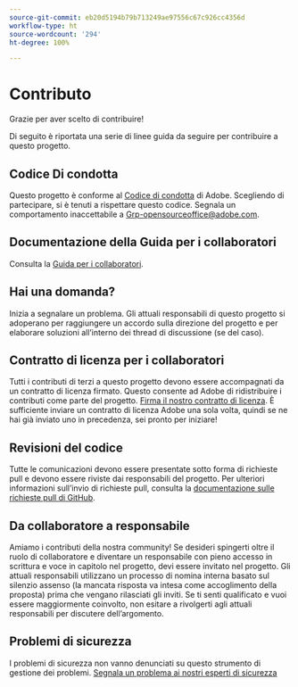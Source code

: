 ```yaml
---
source-git-commit: eb20d5194b79b713249ae97556c67c926cc4356d
workflow-type: ht
source-wordcount: '294'
ht-degree: 100%

---
```

# Contributo

Grazie per aver scelto di contribuire!

Di seguito è riportata una serie di linee guida da seguire per contribuire a questo progetto.

## Codice Di condotta

Questo progetto è conforme al [Codice di condotta](code-of-conduct.md) di Adobe. Scegliendo di partecipare, si è tenuti a rispettare questo codice. Segnala un comportamento inaccettabile a
[Grp-opensourceoffice@adobe.com](mailto:Grp-opensourceoffice@adobe.com).

## Documentazione della Guida per i collaboratori

Consulta la [Guida per i collaboratori](https://experienceleague.adobe.com/docs/contributor/contributor-guide/introduction.html?lang=it).

## Hai una domanda?

Inizia a segnalare un problema. Gli attuali responsabili di questo progetto si adoperano per raggiungere un accordo sulla direzione del progetto e per elaborare soluzioni all’interno dei thread di discussione (se del caso).

## Contratto di licenza per i collaboratori

Tutti i contributi di terzi a questo progetto devono essere accompagnati da un contratto di licenza firmato. Questo consente ad Adobe di ridistribuire i contributi come parte del progetto. [Firma il nostro contratto di licenza](http://opensource.adobe.com/cla.html). È sufficiente inviare un contratto di licenza Adobe una sola volta, quindi se ne hai già inviato uno in precedenza, sei pronto per iniziare!

## Revisioni del codice

Tutte le comunicazioni devono essere presentate sotto forma di richieste pull e devono essere riviste dai responsabili del progetto. Per ulteriori informazioni sull’invio di richieste pull, consulta la [documentazione sulle richieste pull di GitHub](https://help.github.com/articles/about-pull-requests/).

<!--
Lastly, please follow the [pull request template](PULL_REQUEST_TEMPLATE.md) when
submitting a pull request!
-->

## Da collaboratore a responsabile

Amiamo i contributi della nostra community! Se desideri spingerti oltre il ruolo di collaboratore
e diventare un responsabile con pieno accesso in scrittura e voce in capitolo nel progetto, devi essere invitato nel progetto. Gli attuali responsabili utilizzano un processo di nomina
interna basato sul silenzio assenso (la mancata risposta va intesa come accoglimento della proposta) prima che vengano rilasciati
gli inviti. Se ti senti qualificato e vuoi essere maggiormente coinvolto, non esitare a rivolgerti agli attuali responsabili per discutere dell’argomento.

## Problemi di sicurezza

I problemi di sicurezza non vanno denunciati su questo strumento di gestione dei problemi. [Segnala un problema ai nostri esperti di sicurezza](https://helpx.adobe.com/it/security/alertus.html)
